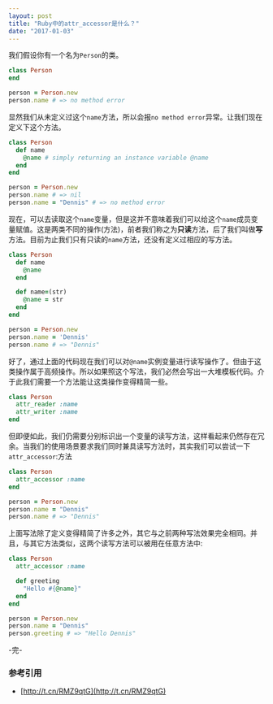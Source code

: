 ```yaml
---
layout: post
title: "Ruby中的attr_accessor是什么？"
date: "2017-01-03"
---
```


我们假设你有一个名为`Person`的类。

```ruby
class Person
end

person = Person.new
person.name # => no method error
```

显然我们从未定义过这个`name`方法，所以会报`no method error`异常。让我们现在定义下这个方法。

```ruby
class Person
  def name
    @name # simply returning an instance variable @name
  end
end

person = Person.new
person.name # => nil
person.name = "Dennis" # => no method error
```

现在，可以去读取这个`name`变量，但是这并不意味着我们可以给这个`name`成员变量赋值。这是两类不同的操作(方法)，前者我们称之为**只读**方法，后了我们叫做**写**方法。目前为止我们只有只读的`name`方法，还没有定义过相应的写方法。

```ruby
class Person
  def name
    @name
  end

  def name=(str)
    @name = str
  end
end

person = Person.new
person.name = 'Dennis'
person.name # => "Dennis"
```

好了，通过上面的代码现在我们可以对`@name`实例变量进行读写操作了。但由于这类操作属于高频操作。所以如果照这个写法，我们必然会写出一大堆模板代码。介于此我们需要一个方法能让这类操作变得精简一些。

```ruby
class Person
  attr_reader :name
  attr_writer :name
end
```

但即便如此，我们仍需要分别标识出一个变量的读写方法，这样看起来仍然存在冗余。当我们的使用场景要求我们同时兼具读写方法时，其实我们可以尝试一下`attr_accessor`:方法


```ruby
class Person
  attr_accessor :name
end

person = Person.new
person.name = "Dennis"
person.name # => "Dennis"
```

上面写法除了定义变得精简了许多之外，其它与之前两种写法效果完全相同。并且，与其它方法类似，这两个读写方法可以被用在任意方法中:

```ruby
class Person
  attr_accessor :name

  def greeting
    "Hello #{@name}"
  end
end

person = Person.new
person.name = "Dennis"
person.greeting # => "Hello Dennis"
```

-完-

### 参考引用
+ [http://t.cn/RMZ9qtG](http://t.cn/RMZ9qtG)

